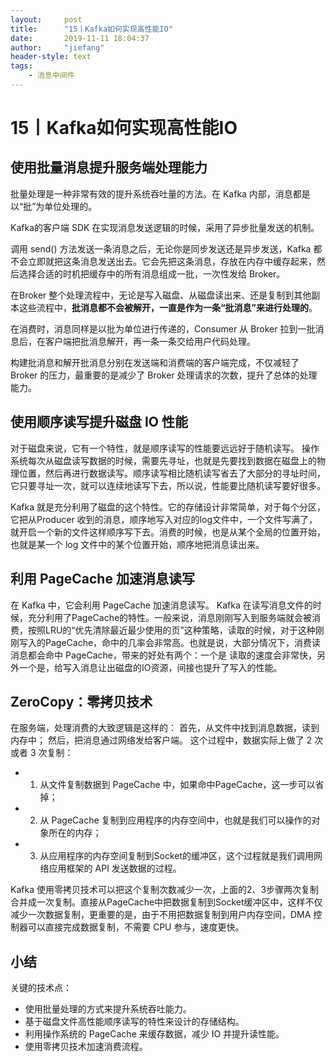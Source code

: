 ```yaml
---
layout:     post
title:      "15丨Kafka如何实现高性能IO"
date:       2019-11-11 18:04:37
author:     "jiefang"
header-style: text
tags:
    - 消息中间件
---
```

# 15丨Kafka如何实现高性能IO
## 使用批量消息提升服务端处理能力
批量处理是一种非常有效的提升系统吞吐量的方法。在 Kafka 内部，消息都是
以“批”为单位处理的。

Kafka的客户端 SDK 在实现消息发送逻辑的时候，采用了异步批量发送的机制。

调用 send() 方法发送一条消息之后，无论你是同步发送还是异步发送，Kafka 都不会立即就把这条消息发送出去。它会先把这条消息，存放在内存中缓存起来，然后选择合适的时机把缓存中的所有消息组成一批，一次性发给 Broker。

在Broker 整个处理流程中，无论是写入磁盘、从磁盘读出来、还是复制到其他副本这些流程中，**批消息都不会被解开，一直是作为一条“批消息”来进行处理的**。

在消费时，消息同样是以批为单位进行传递的，Consumer 从 Broker 拉到一批消息后，在客户端把批消息解开，再一条一条交给用户代码处理。

构建批消息和解开批消息分别在发送端和消费端的客户端完成，不仅减轻了 Broker 的压力，最重要的是减少了 Broker 处理请求的次数，提升了总体的处理能力。

## 使用顺序读写提升磁盘 IO 性能
对于磁盘来说，它有一个特性，就是顺序读写的性能要远远好于随机读写。
操作系统每次从磁盘读写数据的时候，需要先寻址，也就是先要找到数据在磁盘上的物理位置，然后再进行数据读写。顺序读写相比随机读写省去了大部分的寻址时间，它只要寻址一次，就可以连续地读写下去，所以说，性能要比随机读写要好很多。

Kafka 就是充分利用了磁盘的这个特性。它的存储设计非常简单，对于每个分区，它把从Producer 收到的消息，顺序地写入对应的log文件中，一个文件写满了，就开启一个新的文件这样顺序写下去。消费的时候，也是从某个全局的位置开始，也就是某一个 log 文件中的某个位置开始，顺序地把消息读出来。

## 利用 PageCache 加速消息读写
在 Kafka 中，它会利用 PageCache 加速消息读写。
Kafka 在读写消息文件的时候，充分利用了PageCache的特性。一般来说，消息刚刚写入到服务端就会被消费，按照LRU的“优先清除最近最少使用的页”这种策略，读取的时候，对于这种刚刚写入的PageCache，命中的几率会非常高。也就是说，大部分情况下，消费读消息都会命中 PageCache，带来的好处有两个：一个是
读取的速度会非常快，另外一个是，给写入消息让出磁盘的IO资源，间接也提升了写入的性能。
## ZeroCopy：零拷贝技术
在服务端，处理消费的大致逻辑是这样的：
首先，从文件中找到消息数据，读到内存中；
然后，把消息通过网络发给客户端。
这个过程中，数据实际上做了 2 次或者 3 次复制：
- 1. 从文件复制数据到 PageCache 中，如果命中PageCache，这一步可以省掉；
- 2. 从 PageCache 复制到应用程序的内存空间中，也就是我们可以操作的对象所在的内存；
- 3. 从应用程序的内存空间复制到Socket的缓冲区，这个过程就是我们调用网络应用框架的 API 发送数据的过程。

Kafka 使用零拷贝技术可以把这个复制次数减少一次，上面的2、3步骤两次复制合并成一次复制。直接从PageCache中把数据复制到Socket缓冲区中，这样不仅减少一次数据复制，更重要的是，由于不用把数据复制到用户内存空间，DMA 控制器可以直接完成数据复制，不需要 CPU 参与，速度更快。

## 小结
关键的技术点：
- 使用批量处理的方式来提升系统吞吐能力。
- 基于磁盘文件高性能顺序读写的特性来设计的存储结构。
- 利用操作系统的 PageCache 来缓存数据，减少 IO 并提升读性能。
- 使用零拷贝技术加速消费流程。